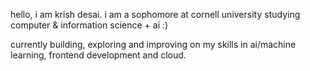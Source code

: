 hello, i am krish desai. i am a sophomore at cornell university studying computer & information science + ai :) 

currently building, exploring and improving on my skills in ai/machine learning, frontend development and cloud. 
